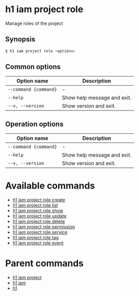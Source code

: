 
# h1 iam project role

Manage roles of the project

## Synopsis

```bash
$ h1 iam project role <options>
```

## Common options

| Option name               | Description                 |
| ------------------------- | --------------------------- |
| ```--command {command}``` | -                           |
| ```--help```              | Show help message and exit. |
| ```--v, --version```      | Show version and exit.      |

## Operation options

| Option name               | Description                 |
| ------------------------- | --------------------------- |
| ```--command {command}``` | -                           |
| ```--help```              | Show help message and exit. |
| ```--v, --version```      | Show version and exit.      |

# Available commands

* [h1 iam project role create](./create/README.md)
* [h1 iam project role list](./list/README.md)
* [h1 iam project role show](./show/README.md)
* [h1 iam project role update](./update/README.md)
* [h1 iam project role delete](./delete/README.md)
* [h1 iam project role permission](./permission/README.md)
* [h1 iam project role service](./service/README.md)
* [h1 iam project role tag](./tag/README.md)
* [h1 iam project role event](./event/README.md)

# Parent commands

* [h1 iam project](./../README.md)
* [h1 iam](./../../README.md)
* [h1](./../../../README.md)
